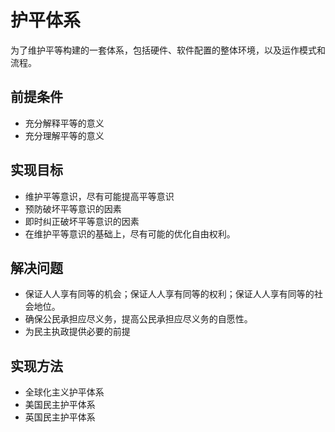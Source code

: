 # 护平体系

为了维护平等构建的一套体系，包括硬件、软件配置的整体环境，以及运作模式和流程。

## 前提条件

* 充分解释平等的意义
* 充分理解平等的意义

## 实现目标

* 维护平等意识，尽有可能提高平等意识
* 预防破坏平等意识的因素
* 即时纠正破坏平等意识的因素
* 在维护平等意识的基础上，尽有可能的优化自由权利。

## 解决问题

* 保证人人享有同等的机会；保证人人享有同等的权利；保证人人享有同等的社会地位。
* 确保公民承担应尽义务，提高公民承担应尽义务的自愿性。
* 为民主执政提供必要的前提

## 实现方法

* 全球化主义护平体系
* 美国民主护平体系
* 英国民主护平体系

    

